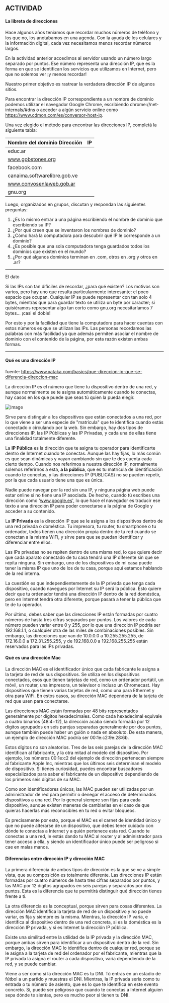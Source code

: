 
## ACTIVIDAD 
#### La libreta de direcciones

Hace algunos años teniamos que recordar muchos números de teléfono y los que no, los anotabamos en una agenda. Con la ayuda de los celulares y la información digital, cada vez necesitamos menos recordar números largos.

En la actividad anterior accedimos al servidor usando un número largo separado por puntos. Ese número representa una dirección IP, que es la forma en que se identifican los servicios que utilizamos en Internet, pero que no solemos ver ¡y menos recordar!

Nuestro primer objetivo es rastrear la verdadera dirección IP de algunos sitios.

Para encontrar la dirección IP correspondiente a un nombre de dominio podemos utilizar el navegador Google Chrome, escribiendo chrome://net-internals/#dns o acceder a algún servicio online como https://www.cdmon.com/es/conversor-host-ip.

Una vez elegido el método para encontrar las direcciones IP, completá la siguiente tabla:

| Nombre del dominio Dirección | IP |
| ---- | ---- |
| educ.ar | |
| www.gobstones.org | | 
| facebook.com | | 
| canaima.softwarelibre.gob.ve | | 
| www.convosenlaweb.gob.ar | | 
| gnu.org | | 

Luego, organizados en grupos, discutan y respondan las siguientes preguntas:
1. ¿Es lo mismo entrar a una página escribiendo el nombre de dominio que escribiendo su IP?
2. ¿Por qué creen que se inventaron los nombres de dominio?
3. ¿Cómo hará la computadora para descubrir qué IP le corresponde a un dominio?
4. ¿Es posible que una sola computadora tenga guardados todos los dominios que existen en el mundo?
5. ¿Por qué algunos dominios terminan en .com, otros en .org y otros en .ar?




_____
El dato

Si las IPs son tan difíciles de recordar, ¿para qué existen? Los motivos son varios, pero hay uno que resulta particularmente interesante: el poco espacio que ocupan. Cualquier IP se puede representar con tan solo 4 bytes, mientras que para guardar texto se utiliza un byte por caracter; si quisiéramos representar algo tan corto como gnu.org necesitaríamos 7 bytes... ¡casi el doble!

Por esto y por la facilidad que tiene la computadora para hacer cuentas con estos números es que se utilizan las IPs. Las personas recordamos las palabras con más facilidad ya que además permiten asociar el nombre de dominio con el contenido de la página, por esta razón existen ambas formas.

____


#### Qué es una dirección IP
fuente: https://www.xataka.com/basics/que-direccion-ip-que-se-diferencia-direccion-mac

La dirección IP es el número que tiene tu dispositivo dentro de una red, y aunque normalmente se te asigna automáticamente cuando te conectas, hay casos en los que puede que seas tú quien la pueda elegir.

![image](https://github.com/lole-s/Testing-QA-CUAC/assets/84929029/6fcf0d62-fcb7-48a6-98c8-29de657ce4b1)

Sirve para distinguir a los dispositivos que están conectados a una red, por lo que viene a ser una especie de "matrícula" que te identifica cuando estás conectado o circulando por la web. Sin embargo, hay dos tipos de direcciones IP, las IP Públicas y las IP Privadas, y cada una de ellas tiene una finalidad totalmente diferente.

La **IP Pública** es la dirección que te asigna tu operador para identificarte dentro de Internet cuando te conectas. Aunque las hay fijas, lo más común es que sean dinámicas y vayan cambiando sin que te des cuenta cada cierto tiempo. Cuando nos referimos a nuestra dirección IP, normalmente solemos referirnos a esta, **a la pública**, que es tu matrícula de identificación cuando te conectas, y las direcciones IP (PUBLICAS) no se pueden repetir, por la que cada usuario tiene una que es única.

Nadie puede navegar por la red sin una IP, y ninguna página web puede estar online si no tiene una IP asociada. De hecho, cuando tú   escribes una dirección como 'www.google.es', lo que hace el navegador es traducir ese texto a una dirección IP para poder conectarse a la página de Google y acceder a su contenido.

La **IP Privada** es la dirección IP que se le asigna a los dispositivos dentro de una red privada o doméstica. Tu impresora, tu router, tu smartphone o tu ordenador, todos tienen una dirección propia dentro de tu red cuando se conectan a la misma WiFi, y sirve para que se puedan identificar y diferenciar entre ellos.

Las IPs privadas no se repiten dentro de una misma red, lo que quiere decir que cada aparato conectado de tu casa tendrá una IP diferente sin que se repita ninguna. Sin embargo, uno de los dispositivos de mi casa puede tener la misma IP que uno de los de tu casa, porque aquí estamos hablando de la red interna.

La cuestión es que independientemente de la IP privada que tenga cada dispositivo, cuando navegues por Internet su IP será la pública. Esto quiere decir que tu ordenador tendrá una dirección IP dentro de la red doméstica, pero en Internet tendrá otra diferente, porque pasará a tener la pública que te de tu operador.


Por último, debes saber que las direcciones IP están formadas por cuatro números de hasta tres cifras separados por puntos. Los valores de cada número pueden variar entre 0 y 255, por lo que una dirección IP podría ser 192.168.1.1, o cualquier otra de las miles de combinaciones posibles. Sin embargo, las direcciones que van de 10.0.0.0 a 10.255.255.255, de 172.16.0.0 a 172.31.255.255, y de 192.168.0.0 a 192.168.255.255 están reservados para las IPs privadas.

#### Qué es una dirección Mac

La dirección MAC es el identificador único que cada fabricante le asigna a la tarjeta de red de sus dispositivos. Se utiliza en los dispositivos conectados, esos que tienen tarjetas de red, como un ordenador portátil, un móvil, un router, una impresora, un televisor o incluso un Chromecast. Hay dispositivos que tienen varias tarjetas de red, como una para Ethernet y otra para WiFi. En estos casos, su dirección MAC dependerá de la tarjeta de red que usen para conectarse.

Las direcciones MAC están formadas por 48 bits representados generalmente por dígitos hexadecimales. Como cada hexadecimal equivale a cuatro binarios (48:4=12), la dirección acaba siendo formada por 12 dígitos agrupados en seis parejas separadas generalmente por dos puntos, aunque también puede haber un guión o nada en absoluto. De esta manera, un ejemplo de dirección MAC podría ser 00:1e:c2:9e:28:6b.

Estos dígitos no son aleatorios. Tres de las seis parejas de la dirección MAC identifican al fabricante, y la otra mitad al modelo del dispositivo. Por ejemplo, los números 00:1e:c2 del ejemplo de dirección pertenecen siempre al fabricante Apple Inc, mientras que los últimos seis determinan el modelo de dispositivo. Si tienes curiosidad, puedes encontrar buscadores especializados para saber el fabricante de un dispositivo dependiendo de los primeros seis dígitos de su MAC.

Como son identificadores únicos, las MAC pueden ser utilizadas por un administrador de red para permitir o denegar el acceso de determinados dispositivos a una red. Por lo general siempre son fijas para cada dispositivo, aunque existen maneras de cambiarlas en el caso de que quieras hacerlas más reconocibles en tu red o evitar bloqueos.

Es precisamente por esto, porque el MAC es el carnet de identidad único y que no puede alterarse de un dispositivo, que debes tener cuidado con dónde te conectas a Internet y a quién pertenece esta red. Cuando te conectas a una red, le estás dando tu MAC al router y al administrador para tener acceso a ella, y siendo un identificador único puede ser peligroso si cae en malas manos.

#### Diferencias entre dirección IP y dirección MAC

La primera diferencia de ambos tipos de dirección es la que se ve a simple vista, que su composición es totalmente diferente. Las direcciones IP están formadas por cuatro números de hasta tres cifras separados por puntos, y las MAC por 12 dígitos agrupados en seis parejas y separados por dos puntos. Esta es la diferencia que te permitirá distinguir qué dirección tienes frente a ti.

La otra diferencia es la conceptual, porque sirven para cosas diferentes. La dirección MAC identifica la tarjeta de red de un dispositivo y no puede variar, es fija y siempre es la misma. Mientras, la dirección IP varía, e identifica al dispositivo dentro de una red concreta, si es la doméstica es la dirección IP privada, y si es Internet la dirección IP pública.

Existe una similitud entre la utilidad de la IP privada y la dirección MAC, porque ambas sirven para identificar a un dispositivo dentro de la red. Sin embargo, la dirección MAC lo identifica dentro de cualquier red, porque se le asigna a la tarjeta de red del ordenador por el fabricante, mientras que la IP privada la asigna el router a cada dispositivo, varía dependiendo de la red, y se puede cambiar.

Viene a ser como si la dirección MAC es tu DNI. Tú entras en un estadio de fútbol a un partido y muestras el DNI. Mientras, la IP privada sería como tu entrada o tu número de asiento, que es lo que te identifica en este evento concreto. Sí, puede ser peligroso que cuando te conectas a Internet alguien sepa dónde te sientas, pero es mucho peor si tienen tu DNI.
